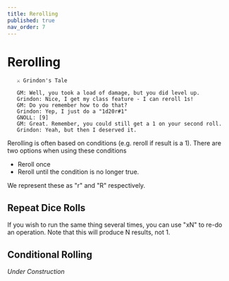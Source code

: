 ```yaml
---
title: Rerolling
published: true
nav_order: 7
---
```


# Rerolling

```
   ⚔️ Grindon's Tale
   
   GM: Well, you took a load of damage, but you did level up.
   Grindon: Nice, I get my class feature - I can reroll 1s!
   GM: Do you remember how to do that?
   Grindon: Yep, I just do a "1d20r#1"
   GNOLL: [9]
   GM: Great. Remember, you could still get a 1 on your second roll.
   Grindon: Yeah, but then I deserved it.
```

Rerolling is often based on conditions (e.g. reroll if result is a 1). There are two options when using these conditions
 - Reroll once 
 - Reroll until the condition is no longer true.

We represent these as "r" and "R" respectively.


## Repeat Dice Rolls
If you wish to run the same thing several times, you can use "xN" to re-do an operation. Note that this will produce N results, not 1.


## Conditional Rolling

*Under Construction*

<!--
```
   GM: There's a set of 4 levers on the wall, they seem to control the gate blocking you from the next room
   Grindon The Brave: I randomly pull them up and down
   GM: Uh.. Okay - Roll some fate die and if you get a "+" it's in the right position
   Grindon The Brave: Cool - "4dFc"
   GNOLL: [2]
   GM: The gate shudders, but remains still
   Grindon The Brave: Ugh, I hate puzzles. I'll just hit it with my axe..
   GM: *Sigh*...
```

Some systems may get you to roll subsequent rolls on certain conditions. For example, if you roll a 1 on a d20, maybe your magic spell explodes, causing 1d6 damage to everyone around them. To express this we use conditions.

These follow a *ternary* syntax, which is to say:
> initial_roll_and_condition[do_if_condition_met|otherwise_do_this]
> d20#1[d6|p]

There are some key-letters which may be used:
 - **P** - Persist. Use the initial Roll again
 - **S** - Scrap. Remove the initial roll (if there is no other value mentioned, 0 will be the result value) 
-->

